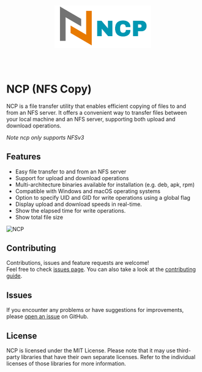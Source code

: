 
<h2 align="center">
  <p align="center"><img width=50% src="assets/index_img.png"></p>
    <br>
</h2>

# NCP (NFS Copy)

NCP is a file transfer utility that enables efficient copying of files to and from an NFS server. It offers a convenient way to transfer files between your local machine and an NFS server, supporting both upload and download operations.

*Note ncp only supports NFSv3*
## Features

- Easy file transfer to and from an NFS server
- Support for upload and download operations
- Multi-architecture binaries available for installation (e.g. deb, apk, rpm)
- Compatible with Windows and macOS operating systems
- Option to specify UID and GID for write operations using a global flag
- Display upload and download speeds in real-time.
- Show the elapsed time for write operations.
- Show total file size

<img alt="NCP" src="https://raw.githubusercontent.com/kha7iq/ncp/master/.github/img/ncp.gif" width="800" />

## Contributing

Contributions, issues and feature requests are welcome!<br/>Feel free to check
[issues page](https://github.com/kha7iq/ncp/issues). You can also take a look
at the [contributing guide](https://github.com/kha7iq/ncp/blob/master/CONTRIBUTING.md).

## Issues

If you encounter any problems or have suggestions for improvements, please [open an issue](https://github.com/username/repo/issues) on GitHub.


## License

NCP is licensed under the MIT License. Please note that it may use third-party libraries that have their own separate licenses. Refer to the individual licenses of those libraries for more information.